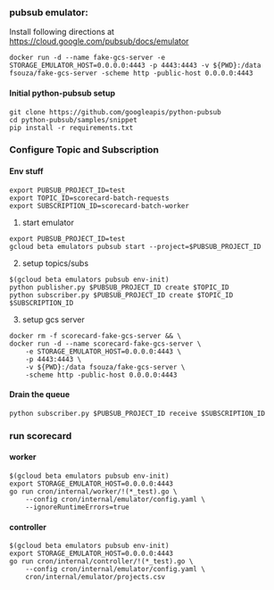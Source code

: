 ### pubsub emulator:
Install following directions at https://cloud.google.com/pubsub/docs/emulator

```
docker run -d --name fake-gcs-server -e STORAGE_EMULATOR_HOST=0.0.0.0:4443 -p 4443:4443 -v ${PWD}:/data fsouza/fake-gcs-server -scheme http -public-host 0.0.0.0:4443
```
#### Initial python-pubsub setup
```
git clone https://github.com/googleapis/python-pubsub
cd python-pubsub/samples/snippet
pip install -r requirements.txt
```

### Configure Topic and Subscription

#### Env stuff
```
export PUBSUB_PROJECT_ID=test
export TOPIC_ID=scorecard-batch-requests
export SUBSCRIPTION_ID=scorecard-batch-worker
```

1. start emulator
```
export PUBSUB_PROJECT_ID=test
gcloud beta emulators pubsub start --project=$PUBSUB_PROJECT_ID
```

2. setup topics/subs
```
$(gcloud beta emulators pubsub env-init)
python publisher.py $PUBSUB_PROJECT_ID create $TOPIC_ID
python subscriber.py $PUBSUB_PROJECT_ID create $TOPIC_ID $SUBSCRIPTION_ID
```

3. setup gcs server
```
docker rm -f scorecard-fake-gcs-server && \
docker run -d --name scorecard-fake-gcs-server \
    -e STORAGE_EMULATOR_HOST=0.0.0.0:4443 \
    -p 4443:4443 \
    -v ${PWD}:/data fsouza/fake-gcs-server \
    -scheme http -public-host 0.0.0.0:4443
```

#### Drain the queue
```
python subscriber.py $PUBSUB_PROJECT_ID receive $SUBSCRIPTION_ID
```

### run scorecard

#### worker
```
$(gcloud beta emulators pubsub env-init)
export STORAGE_EMULATOR_HOST=0.0.0.0:4443
go run cron/internal/worker/!(*_test).go \
    --config cron/internal/emulator/config.yaml \
    --ignoreRuntimeErrors=true
```

#### controller
```
$(gcloud beta emulators pubsub env-init)
export STORAGE_EMULATOR_HOST=0.0.0.0:4443
go run cron/internal/controller/!(*_test).go \
    --config cron/internal/emulator/config.yaml \
    cron/internal/emulator/projects.csv
```
